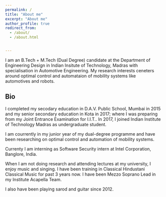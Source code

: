 ```yaml
---
permalink: /
title: "About me"
excerpt: "About me"
author_profile: true
redirect_from: 
  - /about/
  - /about.html


---
```

I am an B.Tech + M.Tech (Dual Degree) candidate at the Department of Engineering Design in Indian Insitute of Technology, Madras with specialisation in Automotive Engineering.
My research interests ceneters around optimal control and automataion of mobility systems like automotives and robots.

## Bio
I completed my secodary education in D.A.V. Public School, Mumbai in 2015 and my senior secondary education in Kota in 2017; where I was preparing from my Joint Entrance Examination for I.I.T.. In 2017, I joined Indian Institute of Technology Madras as undergraduate student.

I am courrently in my junior year of my dual-degree programme and have been researching on optimal control and automation of mobility systems. 

Currenty I am interning as Software Security intern at Intel Corporation, Banglore, India.

When I am not doing research and attending lectures at my university, I enjoy music and singing. I have been training in Classical Hindustani Classical Music for past 3 years now. I have been Mezzo Soprano Lead in my Institute Acapella Team. 

I also have been playing sarod and guitar since 2012.

